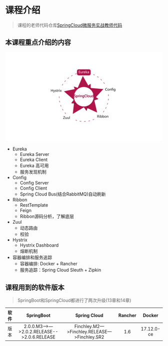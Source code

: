 # 课程介绍

> 课程的老师代码仓库[SpringCloud微服务实战教师代码](https://git.imooc.com/coding-187)

## 本课程重点介绍的内容

![本课程重点介绍的内容](本课程重点介绍的内容.jpg)

+ Eureka
  + Eureka Server
  + Eureka Client
  + Eureka 高可用
  + 服务发现机制
+ Config
  + Config Server
  + Config Client
  + Spring Cloud Bus(结合RabbitMQ)自动刷新
+ Ribbon
  + RestTemplate
  + Feign
  + Ribbon源码分析，了解底层
+ Zuul
  + 动态路由
  + 校验
+ Hystrix
  + Hystrix Dashboard
  + 熔断机制
+ 容器编排和服务追踪
  + 容器编排: Docker + Rancher
  + 服务追踪：Spring Cloud Sleuth + Zipkin

## 课程用到的软件版本

> SpringBoot和SpringCloud都进行了两次升级(13章和14章)

| 软件 |               SpringBoot               |                Spring Cloud                 | Rancher |   Docker   |
| :--: | :------------------------------------: | :-----------------------------------------: | :-----: | :--------: |
| 版本 | 2.0.0.M3—>—>2.0.2.RELEASE-->2.0.6.RELEASE | Finchley.M2—>Finchley.RELEASE—>Finchley.SR2 |   1.6   | 17.12.0-ce |

